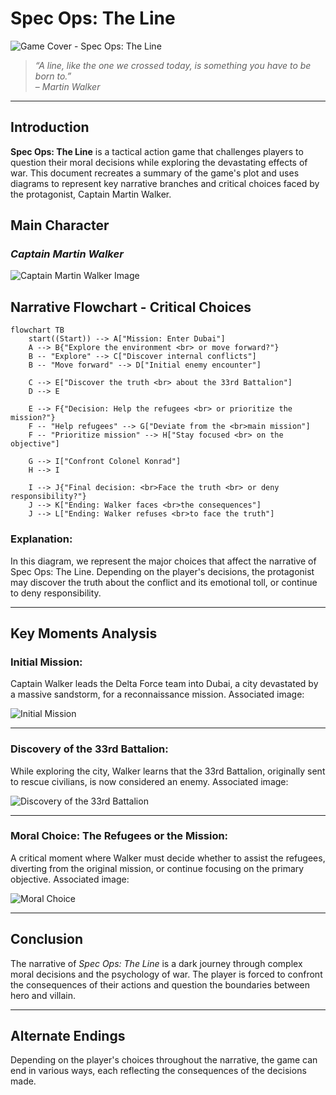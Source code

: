 # Spec Ops: The Line

![Game Cover - Spec Ops: The Line](images/spec-ops-cover.jpg)

> *“A line, like the one we crossed today, is something you have to be born to.”*  
> – *Martin Walker*

---

## Introduction

**Spec Ops: The Line** is a tactical action game that challenges players to question their moral decisions while exploring the devastating effects of war. This document recreates a summary of the game's plot and uses diagrams to represent key narrative branches and critical choices faced by the protagonist, Captain Martin Walker.

## Main Character

### *Captain Martin Walker*

![Captain Martin Walker Image](images/martin-walker.jpg)


## Narrative Flowchart - Critical Choices

```mermaid
flowchart TB
    start((Start)) --> A["Mission: Enter Dubai"]
    A --> B{"Explore the environment <br> or move forward?"}
    B -- "Explore" --> C["Discover internal conflicts"]
    B -- "Move forward" --> D["Initial enemy encounter"]

    C --> E["Discover the truth <br> about the 33rd Battalion"]
    D --> E

    E --> F{"Decision: Help the refugees <br> or prioritize the mission?"}
    F -- "Help refugees" --> G["Deviate from the <br>main mission"]
    F -- "Prioritize mission" --> H["Stay focused <br> on the objective"]

    G --> I["Confront Colonel Konrad"]
    H --> I

    I --> J{"Final decision: <br>Face the truth <br> or deny responsibility?"}
    J --> K["Ending: Walker faces <br>the consequences"]
    J --> L["Ending: Walker refuses <br>to face the truth"]
```

### Explanation:
In this diagram, we represent the major choices that affect the narrative of Spec Ops: The Line. Depending on the player's decisions, the protagonist may discover the truth about the conflict and its emotional toll, or continue to deny responsibility.

---

## Key Moments Analysis

### Initial Mission:
Captain Walker leads the Delta Force team into Dubai, a city devastated by a massive sandstorm, for a reconnaissance mission. Associated image:

![Initial Mission](images/initial-mission.jpg)

---

### Discovery of the 33rd Battalion:
While exploring the city, Walker learns that the 33rd Battalion, originally sent to rescue civilians, is now considered an enemy. Associated image:

![Discovery of the 33rd Battalion](images/33rd-battalion.jpg)

---

### Moral Choice: The Refugees or the Mission:
A critical moment where Walker must decide whether to assist the refugees, diverting from the original mission, or continue focusing on the primary objective. Associated image:

![Moral Choice](images/moral-choice.jpg)

---

## Conclusion
The narrative of *Spec Ops: The Line* is a dark journey through complex moral decisions and the psychology of war. The player is forced to confront the consequences of their actions and question the boundaries between hero and villain.

---

## Alternate Endings
Depending on the player's choices throughout the narrative, the game can end in various ways, each reflecting the consequences of the decisions made.
